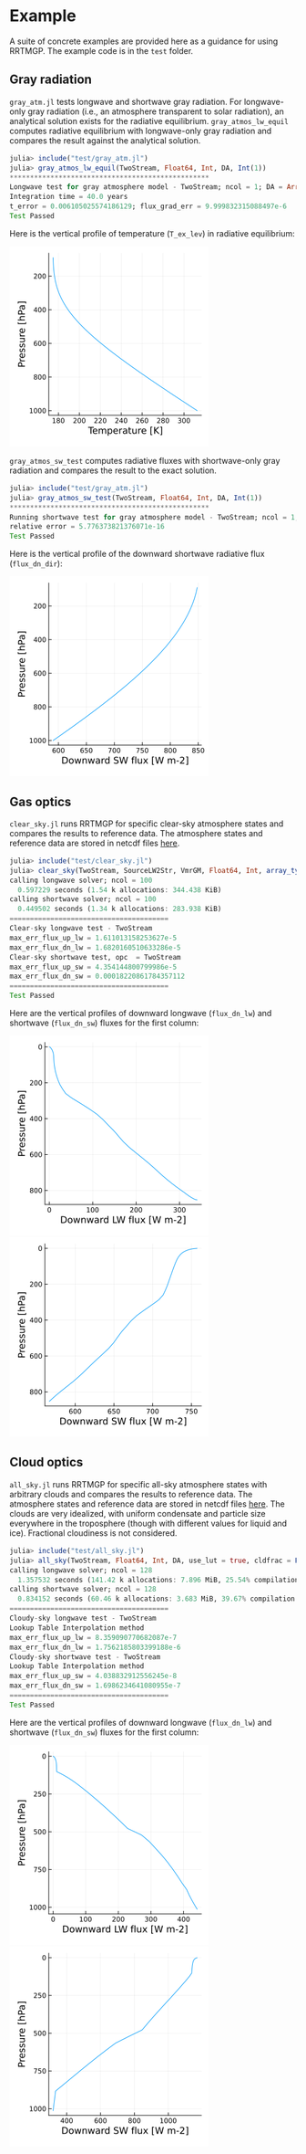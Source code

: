 # Example
A suite of concrete examples are provided here as a guidance for using RRTMGP. The example code is in the `test` folder. 

## Gray radiation
`gray_atm.jl` tests longwave and shortwave gray radiation. For longwave-only gray radiation (i.e., an atmosphere transparent to solar radiation), an analytical solution exists for the radiative equilibrium. `gray_atmos_lw_equil` computes radiative equilibrium with longwave-only gray radiation and compares the result against the analytical solution.

```julia
julia> include("test/gray_atm.jl")
julia> gray_atmos_lw_equil(TwoStream, Float64, Int, DA, Int(1))
*************************************************
Longwave test for gray atmosphere model - TwoStream; ncol = 1; DA = Array
Integration time = 40.0 years
t_error = 0.006105025574186129; flux_grad_err = 9.999832315088497e-6
Test Passed
```

Here is the vertical profile of temperature (`T_ex_lev`) in radiative equilibrium:

![](assets/gray_lw_T.png)

`gray_atmos_sw_test` computes radiative fluxes with shortwave-only gray radiation and compares the result to the exact solution.
```julia
julia> include("test/gray_atm.jl")
julia> gray_atmos_sw_test(TwoStream, Float64, Int, DA, Int(1))
*************************************************
Running shortwave test for gray atmosphere model - TwoStream; ncol = 1; DA = Array
relative error = 5.776373821376071e-16
Test Passed
```

Here is the vertical profile of the downward shortwave radiative flux (`flux_dn_dir`):

![](assets/gray_sw_flux_dn.png)

## Gas optics
`clear_sky.jl` runs RRTMGP for specific clear-sky atmosphere states and compares the results to reference data. The atmosphere states and reference data are stored in netcdf files [here](https://caltech.box.com/shared/static/wbtrwp44dyn08g7mozjf4fcyrexwbe6a.gz).
```julia
julia> include("test/clear_sky.jl")
julia> clear_sky(TwoStream, SourceLW2Str, VmrGM, Float64, Int, array_type())
calling longwave solver; ncol = 100
  0.597229 seconds (1.54 k allocations: 344.438 KiB)
calling shortwave solver; ncol = 100
  0.449502 seconds (1.34 k allocations: 283.938 KiB)
=======================================
Clear-sky longwave test - TwoStream
max_err_flux_up_lw = 1.611013158253627e-5
max_err_flux_dn_lw = 1.6820160510633286e-5
Clear-sky shortwave test, opc  = TwoStream
max_err_flux_up_sw = 4.354144800799986e-5
max_err_flux_dn_sw = 0.00018220861784357112
=======================================
Test Passed
```

Here are the vertical profiles of downward longwave (`flux_dn_lw`) and shortwave (`flux_dn_sw`) fluxes for the first column:

![](assets/clear_sky_lw_flux_dn.png) ![](assets/clear_sky_sw_flux_dn.png)

## Cloud optics
`all_sky.jl` runs RRTMGP for specific all-sky atmosphere states with arbitrary clouds and compares the results to reference data. The atmosphere states and reference data are stored in netcdf files [here](https://caltech.box.com/shared/static/wbtrwp44dyn08g7mozjf4fcyrexwbe6a.gz). The clouds are very idealized, with uniform condensate and particle size everywhere in the troposphere (though with different values for liquid and ice). Fractional cloudiness is not considered.

```julia
julia> include("test/all_sky.jl")
julia> all_sky(TwoStream, Float64, Int, DA, use_lut = true, cldfrac = Float64(1))
calling longwave solver; ncol = 128
  1.357532 seconds (141.42 k allocations: 7.896 MiB, 25.54% compilation time: 100% of which was recompilation)
calling shortwave solver; ncol = 128
  0.834152 seconds (60.46 k allocations: 3.683 MiB, 39.67% compilation time: 100% of which was recompilation)
=======================================
Cloudy-sky longwave test - TwoStream
Lookup Table Interpolation method
max_err_flux_up_lw = 8.359090770682087e-7
max_err_flux_dn_lw = 1.7562185803399188e-6
Cloudy-sky shortwave test - TwoStream
Lookup Table Interpolation method
max_err_flux_up_sw = 4.038832912556245e-8
max_err_flux_dn_sw = 1.6986234641080955e-7
=======================================
Test Passed
```

Here are the vertical profiles of downward longwave (`flux_dn_lw`) and shortwave (`flux_dn_sw`) fluxes for the first column:

![](assets/all_sky_lw_flux_dn.png) ![](assets/all_sky_sw_flux_dn.png)